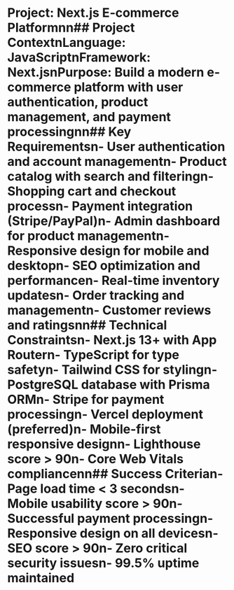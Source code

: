 # Project: Next.js E-commerce Platformnn## Project ContextnLanguage: JavaScriptnFramework: Next.jsnPurpose: Build a modern e-commerce platform with user authentication, product management, and payment processingnn## Key Requirementsn- User authentication and account managementn- Product catalog with search and filteringn- Shopping cart and checkout processn- Payment integration (Stripe/PayPal)n- Admin dashboard for product managementn- Responsive design for mobile and desktopn- SEO optimization and performancen- Real-time inventory updatesn- Order tracking and managementn- Customer reviews and ratingsnn## Technical Constraintsn- Next.js 13+ with App Routern- TypeScript for type safetyn- Tailwind CSS for stylingn- PostgreSQL database with Prisma ORMn- Stripe for payment processingn- Vercel deployment (preferred)n- Mobile-first responsive designn- Lighthouse score > 90n- Core Web Vitals compliancenn## Success Criterian- Page load time < 3 secondsn- Mobile usability score > 90n- Successful payment processingn- Responsive design on all devicesn- SEO score > 90n- Zero critical security issuesn- 99.5% uptime maintained